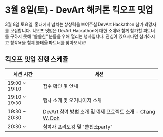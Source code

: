 # 3월 8일(토) - DevArt 해커톤 킥오프 밋업

3월 8일 토요일, 홍대에서 넘치는 상상력을 보여주실 DevArt Hackathon 참가 희망자를 모집합니다. 킥오프 밋업은 DevArt Hackathon에 대한 소개와 함께 참가할 파트너를 구하지 못해 "쓸쓸한" 분들을 위해 열리는 행사입니다. 관심이 있으시다면 참가하시고 창작욕을 함께 불태울 파트너를 찾아보세요!

## 킥오프 밋업 진행 스케쥴

| 세션 시간 | 세션 |
|---|---|
| 19:00 ~ 19:10 | 접수 확인 및 안내 |
| 19:10 ~ 19:30 | 행사 소개 및 오거나이저 소개 |
| 19:30 ~ 20:30 | DevArt 참여 방법 소개 및 예제 프로젝트 소개 - [Chang W. Doh](http://html5rocksko.blogspot.com) |
| 20:30 ~  | 참여자 프리토킹 및 "쓸친소party" |

